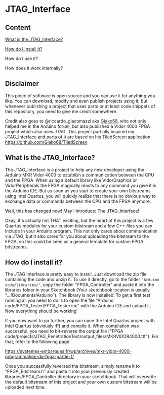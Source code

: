 # JTAG_Interface

## Content
[What is the JTAG_Interface?](#What-is-the-JTAG_Interface)

[How do I install it?](#How-do-I-install-it)

How do I use it?

How does it work internally?


## Disclaimer

This piece of software is open source and you can use it for anything you like. You can download, modify and even publish projects using it, but whenever publishing a project that uses parts or at least code snippets of this repository, you need to give me credit somewhere.

Credit also goes to @riccardo_giacomazzi aka [Giako68](https://github.com/Giako68), who not only helped me in the Arduino forum, but also published a Vidor 4000 FPGA project which also uses JTAG. This project partially inspired my JTAG_Interface and parts of it are based on his TiledScreen application:
https://github.com/Giako68/TiledScreen


## What is the JTAG_Interface?

The JTAG_Interface is a project to help any new developer using the Arduino MKR Vidor 4000 to establish a communication between the CPU and the FPGA. When using a default library like VidorGraphics or VidorPeripherals the FPGA magically reacts to any command you give it in the Arduino IDE. But as soon as you start to create your own bitstreams using Intel Quartus, you will quickly realize that there is no obvious way to exchange data or commands between the CPU and the FPGA anymore.

Well, this has changed now! May I introduce: The JTAG_Interface!

Okay, it's actually not THAT exciting, but the heart of this project is a few Quartus modules for your custom bitstream and a few C++ files you can include in your Arduino program. This not only cares about communication via JTAG, but it also cares for you about uploading the bitstream to the FPGA, so this could be seen as a general template for custom FPGA bitstreams.

## How do I install it?

The JTAG Interface is pretty easy to install. Just download the zip file containing the code and unzip it. To use it directly, go to the folder `"Arduino code/libraries/"`, copy the folder "FPGA_Controller" and paste it into the libraries folder in your Sketchbook (Your sketchbook location is usually ".../Documents/Arduino"). The library is now installed! To get a first test running all you need to do is to open the file "Arduino code/FPGA_Tester/FPGA_Tester.ino" with the Arduino IDE and upload it. Now everything should be working!

If you now want to go further, you can open the Intel Quartus project with Intel Quartus (obviously :P) and compile it. When compilation was successful, you need to bit-reverse the output file ("FPGA code/projects/JTAG_PenetrationTest/output_files/MKRVIDOR4000.ttf"). For that, refer to the following page:

https://systemes-embarques.fr/wp/archives/mkr-vidor-4000-programmation-du-fpga-partie-1/

Once you successfully reversed the bitstream, simply rename it to "FPGA_Bitstream.h" and paste it into your previously created libraries/FPGA_Controller directory in your sketchbook. That will overwrite the default bitstream of this project and your own custom bitstream will be uploaded next time. 
